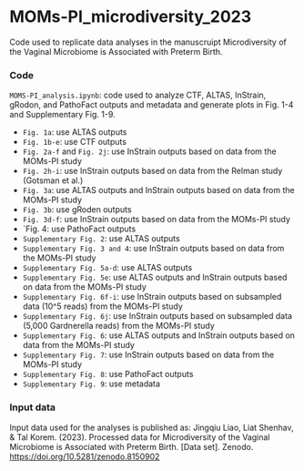 # MOMs-PI_microdiversity_2023

Code used to replicate data analyses in the manuscruipt Microdiversity of the Vaginal Microbiome is Associated with Preterm Birth.

### Code

`MOMS-PI_analysis.ipynb`: code used to analyze CTF, ALTAS, InStrain, gRodon, and PathoFact outputs and metadata and generate plots in Fig. 1-4 and Supplementary Fig. 1-9.
- `Fig. 1a`: use ALTAS outputs
- `Fig. 1b-e`: use CTF outputs
- `Fig. 2a-f` and `Fig. 2j`: use InStrain outputs based on data from the MOMs-PI study
- `Fig. 2h-i`: use InStrain outputs based on data from the Relman study (Gotsman et al.)
- `Fig. 3a`: use ALTAS outputs and InStrain outputs based on data from the MOMs-PI study
- `Fig. 3b`: use gRoden outputs
- `Fig. 3d-f`: use InStrain outputs based on data from the MOMs-PI study
- `Fig. 4: use PathoFact outputs
- `Supplementary Fig. 2`: use ALTAS outputs
- `Supplementary Fig. 3 and 4`: use InStrain outputs based on data from the MOMs-PI study
- `Supplementary Fig. 5a-d`: use ALTAS outputs
- `Supplementary Fig. 5e`: use ALTAS outputs and InStrain outputs based on data from the MOMs-PI study
- `Supplementary Fig. 6f-i`: use InStrain outputs based on subsampled data (10^5 reads) from the MOMs-PI study
- `Supplementary Fig. 6j`: use InStrain outputs based on subsampled data (5,000 Gardnerella reads) from the MOMs-PI study
- `Supplementary Fig. 6`: use ALTAS outputs and InStrain outputs based on data from the MOMs-PI study
- `Supplementary Fig. 7`: use InStrain outputs based on data from the MOMs-PI study
- `Supplementary Fig. 8`: use PathoFact outputs
- `Supplementary Fig. 9`: use metadata

### Input data
Input data used for the analyses is published as: Jingqiu Liao, Liat Shenhav, & Tal Korem. (2023). Processed data for Microdiversity of the Vaginal Microbiome is Associated with Preterm Birth. [Data set]. Zenodo. https://doi.org/10.5281/zenodo.8150902


